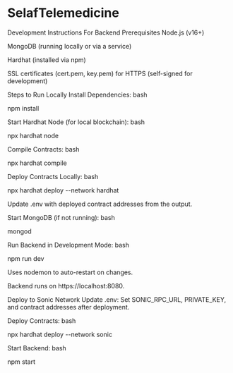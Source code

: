# SelafTelemedicine


Development Instructions For Backend
Prerequisites
Node.js (v16+)

MongoDB (running locally or via a service)

Hardhat (installed via npm)

SSL certificates (cert.pem, key.pem) for HTTPS (self-signed for development)

Steps to Run Locally
Install Dependencies:
bash

npm install

Start Hardhat Node (for local blockchain):
bash

npx hardhat node

Compile Contracts:
bash

npx hardhat compile

Deploy Contracts Locally:
bash

npx hardhat deploy --network hardhat

Update .env with deployed contract addresses from the output.

Start MongoDB (if not running):
bash

mongod

Run Backend in Development Mode:
bash

npm run dev

Uses nodemon to auto-restart on changes.

Backend runs on https://localhost:8080.

Deploy to Sonic Network
Update .env:
Set SONIC_RPC_URL, PRIVATE_KEY, and contract addresses after deployment.

Deploy Contracts:
bash

npx hardhat deploy --network sonic

Start Backend:
bash

npm start

